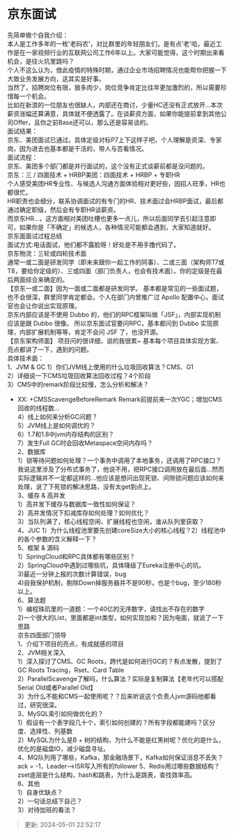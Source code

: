 # 京东面试

先简单做个自我介绍：  
本⼈是⼯作多年的⼀枚'⽼码农'，对⽐群⾥的年轻朋友们，是有点'⽼'哈，最近⼯作是在⼀家视频⾏业的互联⽹公司⼯作6年以上。大家可能觉得，这个时期出来看机会，是往⽕坑⾥跳吗？  
个⼈不这么认为，借此疫情的特殊时期，通过企业市场招聘情况也能帮你把握⼀下⼤致业务发展⽅向，这其实是好事。  
当然了，招聘岗位有限，狼多⾁少，岗位竞争肯定⽐往年更加激烈的，所以需要珍惜每⼀个机会。  
⽐如在新浪的⼀位朋友也很缺⼈，内部还在商讨，少量HC还没有正式放开...本次薪资涨幅还算满意，具体就不便透露了。在谈薪资⽅⾯，如果你能提前拿到其他公司Offer，且你之前Base还可以，那么还是容易谈的。  
⾯试结果：  
京东、美团⾯试已通过。具体定级对标P7上下这样⼦吧，个⼈理解是资深、专家岗，因为进去也基本都是⼲活的，带⼈与否看情况。  
⾯试流程：  
京东、美团多个部⻔都是并⾏⾯试的，这个没有正式谈薪前都是没问题的。  
京东：三 / 四⾯技术 + HRBP美团：四⾯技术 + HRBP + 专职HR  
个⼈感受美团HR专业性、与候选⼈沟通⽅⾯体验相对更好些，因招⼈旺季，HR也都很忙。  
HR职责也会细分，联系协调⾯试的有专⻔的HR、技术⾯过会HRBP⾯试，最后都通过确定职级，然后会有专职HR谈薪资。  
⽽京东HR...，这⽅⾯相对美团吐槽也更多⼀点⼉，所以后⾯同学去引起注意即可，如果你是「不确定」的候选⼈，各种情况可能都会遇到，⼤家知道就好。  
京东⾯面试过程总结  
⾯试⽅式:电话⾯试，他们都不露脸呀！好处是不⽤⼿撸代码了。  
京东物流：三轮或四轮技术⾯  
通常⼀或⼆⾯是研发同学（即未来跟你⼀起⼯作的同事）、⼆或三⾯（架构师T7或T8，要给你定级的）、三或四⾯（部⻔负责⼈，也会有技术⾯）。你的定级是在最后两⾯综合来确定的。  
【京东⼀或⼆⾯】因为⼀⾯或⼆⾯都是研发同学。 基本都是常⻅的⼀些⾯试题，也不会很深，群⾥同学肯定都会。个⼈在部⻔内曾推⼴过 Apollo 配置中⼼，⾯试官也会让你说出实现原理。  
京东内部应该是不使⽤ Dubbo 的，他们的RPC框架叫做「JSF」，内部实现机制 应该是跟 Dubbo 很像。 所以京东⾯试官要问RPC，基本都问到 Dubbo 实现原理，内部扩展机制等等，肯定不会问 JSF 了，也没开源。  
【京东架构师⾯】 项⽬问的很详细，说的我很累~ 基本每个项⽬具体实现⽅案、亮点都讲了⼀下，遇到的问题。  
具体技术⾯：  
1、JVM & GC 1）你们JVM线上使⽤的什么垃圾回收算法？CMS、G1  
2）详细说⼀下CMS垃圾回收算法回收过程？4个阶段  
3）CMS中的remark阶段⽐较慢，怎么分析和解决？

+ XX: +CMSScavengeBeforeRemark Remark前提前来⼀次YGC；增加CMS回收的线程数...  
4）线上如何来分析GC问题？  
5）JVM线上是如何调优的？  
6）1.7和1.8中jvm内存结构的区别？  
7）发⽣Full GC时会回收Metaspace空间内存吗？  
2、数据库  
1）锁等待问题如何处理？⼀个事务中调⽤了本地事务，还调⽤了RPC接⼝？  
我说这⾥涉及了分布式事务了，他说不⽤，把RPC接⼝调⽤放在最后⾯...然⽽实际逻辑并不⼀定都这样的...他应该是想问出现死锁、间隙锁问题应该如何来处理，说了下死锁的解决思路，没有太get到点上。  
3、缓存 & ⾼并发  
1）⾼并发下缓存与数据库⼀致性如何保证？  
2）⾼并发情况下扣减库存如何处理？如何优化？  
3）当队列满了，核⼼线程空闲、扩展线程也空闲，谁从队列⾥获取？  
4、JUC 1）为什么线程池⾥要先创建coreSize⼤⼩的核⼼线程？2）线程池中的各个参数的含义解释⼀下？  
5、框架 & 源码  
1）SpringCloud和RPC具体都有哪些区别？  
2）SpringCloud中遇到过哪些坑，具体降级了Eureka注册中⼼的坑。  
3)最近⼀分钟上报的次数计算错误，bug  
4)⾃我保护机制，剔除Down掉服务器并不是90秒，也是个bug，⾄少180秒以上。  
6、算法题  
1）编程珠玑⾥的⼀道题：⼀个40亿的⽆序数字，请找出不存在的数字  
2)⼀个很⼤的List，⾥⾯都是int类型，如何实现加和？因为电⾯，就说了⼀下思路  
京东四⾯部⻔领导  
1、介绍下项⽬的亮点，有成就感的项⽬  
2、JVM相关深⼊  
1）深⼊探讨了CMS、GC Roots，跨代是如何进⾏GC的？有点发散，提到了GC Roots Tracing，Rset、Card Table  
2）ParallelScavenge了解吗，什么算法？实际是复制算法【⽼年代可以搭配Serial Old或者Parallel Old】  
3）为什么不能和CMS⼀起使⽤呢？？后来听说这个负责⼈jvm源码他都看过，研究很深。  
3、MySQL索引如何做优化的？  
1）假设有⼀个表字段⼏⼗个，索引如何创建的？所有字段都能建吗？区分度、选择性、列基数  
2）MySQL为什么是B + 树的结构，为什么不能是红⿊树呢？优化的是什么，优化的是磁盘IO，减少磁盘寻址。  
4、MQ队列⽤了哪些，Kafka，那⾦融场景下，Kafka如何保证消息不丢失？ack = -1，Leader-->ISR写⼊所有的follower 5、Redis⽤过哪些数据结构？zset底层是什么结构，hash和跳表，为什么是跳表，查找效率⾼。  
6、其他  
1）⾃身优缺点？  
2）⼀句话总结下⾃⼰？  
3）对待加班的看法？

> 更新: 2024-05-01 22:52:17  
